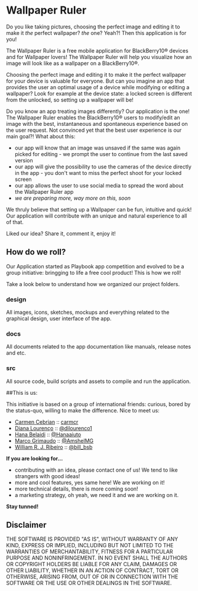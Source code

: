 # Wallpaper Ruler

Do you like taking pictures, choosing the perfect image and editing it to make it *the* perfect wallpaper? *the* one? Yeah?! Then this application is for you!

The Wallpaper Ruler is a free mobile application for BlackBerry10® devices and for Wallpaper lovers! The Wallpaper Ruler will help you visualize how an image will look like as a wallpaper on a BlackBerry10®.

Choosing the perfect image and editing it to make it the perfect wallpaper for your device is valuable for everyone. But can you imagine an app that provides the user an optimal usage of a device while modifying or editing a wallpaper? Look for example at the device state: a locked screen is different from the unlocked, so setting up a wallpaper will be!

Do you know an app treating images differently? Our application is the one! The Wallpaper Ruler enables the BlackBerry10® users to modify/edit an image with the best, instantaneous and spontaneous experience based on the user request. Not convinced yet that the best user experience is our main goal?! What about this:

* our app will know that an image was unsaved if the same was again picked for editing - we prompt the user to continue from the last saved version
* our app will give the possibility to use the cameras of the device directly in the app - you don't want to miss the perfect shoot for your locked screen
* our app allows the user to use social media to spread the word about the Wallpaper Ruler app
* *we are preparing more, way more on this, soon*

We thruly believe that setting up a Wallpaper can be fun, intuitive and quick! Our application will contribute with an unique and natural experience to all of that. 

Liked our idea?
Share it, comment it, enjoy it!

## How do we roll?
Our Application started as Playbook app competition and evolved to be a group initiative: bringging to life a free cool product! This is how we roll! 

Take a look below to understand how we organized our project folders.

### design
All images, icons, sketches, mockups and everything related to the graphical design, user interface of the app.

### docs
All documents related to the app documentation like manuals, release notes and etc.

### src
All source code, build scripts and assets to compile and run the application.

##This is us:

This initiative is based on a group of international friends: curious, bored by the status-quo, willing to make the difference. Nice to meet us:

* [Carmen Cebrian](http://www.linkedin.com/pub/carmen-cebrian/1b/b11/b) :: [carmcr](https://github.com/carmcr)
* [Diana Lourenço](http://about.me/dianalourenco) :: [@dilourenco1](https://twitter.com/dilourenco_)
* [Hana Belaidi](http://www.linkedin.com/pub/hana-belaidi/17/5bb/834) :: [@Hanaaiuto](https://twitter.com/Hanaaiuto)
* [Marco Grimaudo](http://www.linkedin.com/pub/marco-grimaudo/14/b07/47) :: [@AmshelMG](https://twitter.com/AmshelMG)
* [William R. J. Ribeiro](http://www.williamrjribeiro.com) :: [@bill_bsb](http://twitter.com/bill_bsb)
 
**If you are looking for...**

- contributing with an idea, please contact one of us! We tend to like strangers with good ideas!
- more and cool features, yes same here! We are working on it!
- more technical details, there is more coming soon!
- a marketing strategy, oh yeah, we need it and we are working on it.

**Stay tunned!**


## Disclaimer

THE SOFTWARE IS PROVIDED "AS IS", WITHOUT WARRANTY OF ANY KIND, EXPRESS OR IMPLIED, INCLUDING BUT NOT LIMITED TO THE WARRANTIES OF MERCHANTABILITY, FITNESS FOR A PARTICULAR PURPOSE AND NONINFRINGEMENT. IN NO EVENT SHALL THE AUTHORS OR COPYRIGHT HOLDERS BE LIABLE FOR ANY CLAIM, DAMAGES OR OTHER LIABILITY, WHETHER IN AN ACTION OF CONTRACT, TORT OR OTHERWISE, ARISING FROM, OUT OF OR IN CONNECTION WITH THE SOFTWARE OR THE USE OR OTHER DEALINGS IN THE SOFTWARE.